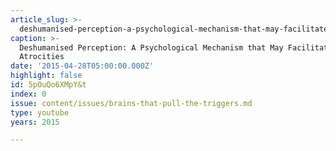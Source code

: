 ```yaml
---
article_slug: >-
  deshumanised-perception-a-psychological-mechanism-that-may-facilitate-human-atrocities
caption: >-
  Deshumanised Perception: A Psychological Mechanism that May Facilitate Human
  Atrocities
date: '2015-04-28T05:00:00.000Z'
highlight: false
id: 5pOuQo6XMpY&t
index: 0
issue: content/issues/brains-that-pull-the-triggers.md
type: youtube
years: 2015

---
```

